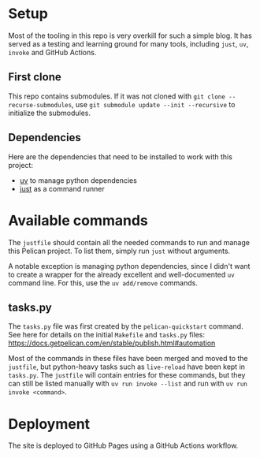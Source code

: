 # Setup

Most of the tooling in this repo is very overkill for such a simple blog.
It has served as a testing and learning ground for many tools, including
`just`, `uv`, `invoke` and GitHub Actions.

## First clone

This repo contains submodules. If it was not cloned with `git clone --recurse-submodules`,
use `git submodule update --init --recursive` to initialize the submodules.

## Dependencies

Here are the dependencies that need to be installed to work with this project:

- [uv](https://github.com/astral-sh/uv) to manage python dependencies
- [just](https://github.com/casey/just) as a command runner

# Available commands

The `justfile` should contain all the needed commands to run and manage this Pelican project.
To list them, simply run `just` without arguments.

A notable exception is managing python dependencies, since I didn't want to create a wrapper for the already excellent and well-documented `uv` command line.
For this, use the `uv add/remove` commands.

## tasks.py

The `tasks.py` file was first created by the `pelican-quickstart` command.
See here for details on the initial `Makefile` and `tasks.py` files: https://docs.getpelican.com/en/stable/publish.html#automation

Most of the commands in these files have been merged and moved to the `justfile`, but python-heavy tasks such as `live-reload` have been kept in `tasks.py`.
The `justfile` will contain entries for these commands, but they can still be listed manually with `uv run invoke --list` and run with `uv run invoke <command>`.

# Deployment

The site is deployed to GitHub Pages using a GitHub Actions workflow.
